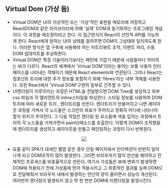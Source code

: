 ## Virtual Dom (가상 돔)
- Virtual DOM은 UI의 이상적인 또는 '가상'적인 표현을 메모리에 저장하고 ReactDOM과 같은 라이브러리에 의해 '실제' DOM과 동기화하는 프로그래밍 개념이다. 이 과정을 재조정이라고 한다. 이 접근방식이 React의 선언적 API를 가능하게 한다. React에게 원하는 UI의 상태를 알려주면 DOM이 그상태와 일치하도록 한다. 이러한 방식은 앱 구축에 사용해야 하는 어트리뷰트 조작, 이벤트 처리, 수동 DOM 업데이트를 추상화한다.
- Virtual DOM은 특정 기술이라기보다는 패턴에 가깝기 때문에 사람들마다 의미하는 바가 다르다. React의 세계에서 'Virtual DOM'이라는 용어는 보통 사용자 인터페이스를 나타내는 객체이기 때문에 React elements와 연관된다. 그러나 React는 컴포넌트 트리에 대한 추가 정보를 포함하기 위해 'fibres'라는 내부 객체를 사용한다. 또한 React에서 'Virtual DOM'구현의 일부로 간주할 수 있다.
- UI렌더링이 이루어지는 과정은 HTML을 전달받으면 DOM Tree를 생성하고 외부 css 파일과 각 엘리먼트의 inline스타일을 파싱한다. 스타일 정보를 사용하여 DOM트리에 따라 새로운 트리 , 렌더트리를 만든다. 렌더트리가 만들어지고 나면 레이아웃 과정을 거쳐서 각 노드들은 스크린의 좌표가 주어지고 정확히 어디에 나타나야 할지 위치가 주어진다. 그 다음 작업은 렌더링 된 요소들에 색을 입히는 과정에서 트리의 각 노드들을 거쳐가면서 paint()메소드를 호출한다. 이렇게 DOM이 조작했을때 렌더트리를 생성하고 레이아웃을 만들고 페인팅하는 과정이 다시 반복된다.
<p align=center>
  <img src="https://img1.daumcdn.net/thumb/R1280x0/?scode=mtistory2&fname=https%3A%2F%2Fblog.kakaocdn.net%2Fdn%2FT5rHO%2FbtqFKMnUs3l%2FXVAUWZSNdiwYMRZaELOhKK%2Fimg.png" />
</p>

- 요즘 같이 SPA가 대세인 웹앱 같은 경우 단일 페이지에서 인터렉션이 빈번히 일어나게 되고 DOM조작이 많이 발생한다. 그러면 브라우저가 많이 연산을 해야하고 전체적인 프로세스를 비효율적으로 만든다. 여기서 가상돔은 뷰에 변화가 발생하면 DOM에 적용되기 전에 가상돔에 먼저 적용시키고 그 최종적인 결과를 실제 DOM으로 전달해줘서 브라우저 내에서 발생하는 연산의 양이 줄이면서 성능이 개선된다. 여러번의 렌더링이 발생되지 않고 딱 한 번만 DOM에 리렌더링을 발생시킨다.
